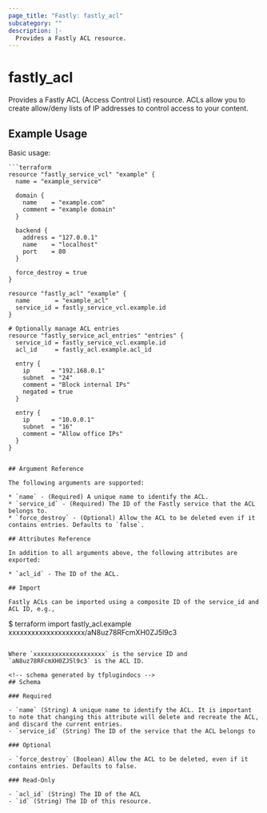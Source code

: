 ```yaml
---
page_title: "Fastly: fastly_acl"
subcategory: ""
description: |-
  Provides a Fastly ACL resource.
---
```


# fastly_acl

Provides a Fastly ACL (Access Control List) resource. ACLs allow you to create allow/deny lists of IP addresses to control access to your content.

## Example Usage

Basic usage:

```hcl
```terraform
resource "fastly_service_vcl" "example" {
  name = "example_service"

  domain {
    name    = "example.com"
    comment = "example domain"
  }

  backend {
    address = "127.0.0.1"
    name    = "localhost"
    port    = 80
  }

  force_destroy = true
}

resource "fastly_acl" "example" {
  name       = "example_acl"
  service_id = fastly_service_vcl.example.id
}

# Optionally manage ACL entries
resource "fastly_service_acl_entries" "entries" {
  service_id = fastly_service_vcl.example.id
  acl_id     = fastly_acl.example.acl_id

  entry {
    ip      = "192.168.0.1"
    subnet  = "24"
    comment = "Block internal IPs"
    negated = true
  }
  
  entry {
    ip      = "10.0.0.1"
    subnet  = "16"
    comment = "Allow office IPs"
  }
}
```
```

## Argument Reference

The following arguments are supported:

* `name` - (Required) A unique name to identify the ACL.
* `service_id` - (Required) The ID of the Fastly service that the ACL belongs to.
* `force_destroy` - (Optional) Allow the ACL to be deleted even if it contains entries. Defaults to `false`.

## Attributes Reference

In addition to all arguments above, the following attributes are exported:

* `acl_id` - The ID of the ACL.

## Import

Fastly ACLs can be imported using a composite ID of the service_id and ACL ID, e.g.,

```
$ terraform import fastly_acl.example xxxxxxxxxxxxxxxxxxxx/aN8uz78RFcmXH0ZJ5l9c3
```

Where `xxxxxxxxxxxxxxxxxxxx` is the service ID and `aN8uz78RFcmXH0ZJ5l9c3` is the ACL ID.

<!-- schema generated by tfplugindocs -->
## Schema

### Required

- `name` (String) A unique name to identify the ACL. It is important to note that changing this attribute will delete and recreate the ACL, and discard the current entries.
- `service_id` (String) The ID of the service that the ACL belongs to

### Optional

- `force_destroy` (Boolean) Allow the ACL to be deleted, even if it contains entries. Defaults to false.

### Read-Only

- `acl_id` (String) The ID of the ACL
- `id` (String) The ID of this resource.

